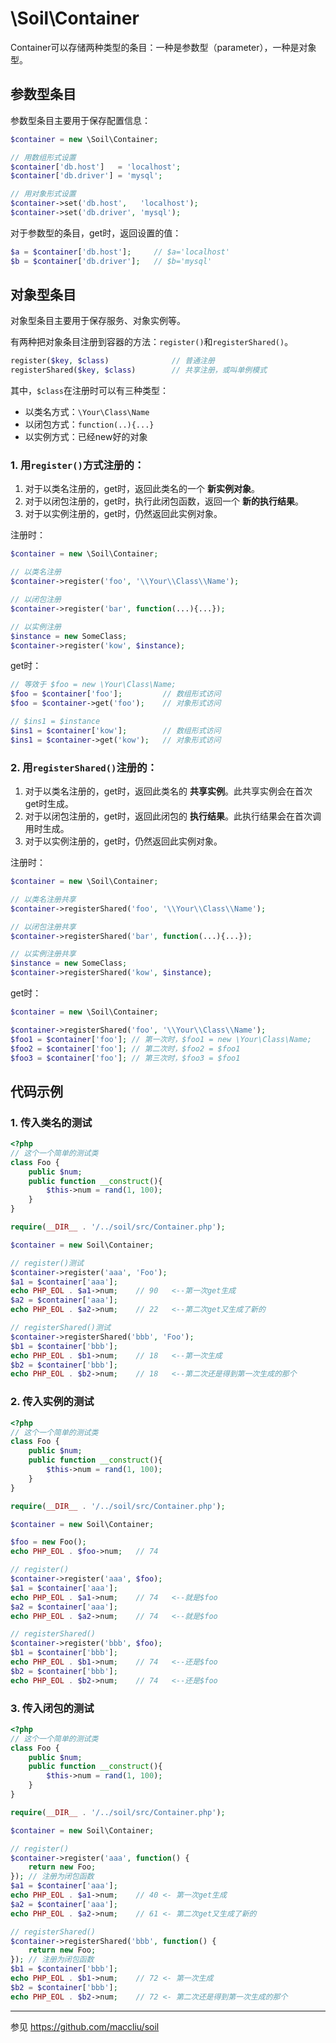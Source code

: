 # \Soil\Container

Container可以存储两种类型的条目：一种是参数型（parameter），一种是对象型。

## 参数型条目

参数型条目主要用于保存配置信息：

```php
$container = new \Soil\Container;

// 用数组形式设置
$container['db.host']   = 'localhost';
$container['db.driver'] = 'mysql';

// 用对象形式设置
$container->set('db.host',   'localhost');
$container->set('db.driver', 'mysql');
```

对于参数型的条目，get时，返回设置的值：

```php
$a = $container['db.host'];     // $a='localhost'
$b = $container['db.driver'];   // $b='mysql'
```

## 对象型条目

对象型条目主要用于保存服务、对象实例等。

有两种把对象条目注册到容器的方法：`register()`和`registerShared()`。

```php
register($key, $class)              // 普通注册
registerShared($key, $class)        // 共享注册，或叫单例模式
```

其中，`$class`在注册时可以有三种类型：

* 以类名方式：`\Your\Class\Name`
* 以闭包方式：`function(..){...}`
* 以实例方式：已经new好的对象

### 1. 用`register()`方式注册的：

1. 对于以类名注册的，get时，返回此类名的一个 **新实例对象**。
2. 对于以闭包注册的，get时，执行此闭包函数，返回一个 **新的执行结果**。
3. 对于以实例注册的，get时，仍然返回此实例对象。

注册时：

```php
$container = new \Soil\Container;

// 以类名注册
$container->register('foo', '\\Your\\Class\\Name');

// 以闭包注册
$container->register('bar', function(...){...});

// 以实例注册
$instance = new SomeClass;
$container->register('kow', $instance);
```

get时：

```php
// 等效于 $foo = new \Your\Class\Name;
$foo = $container['foo'];         // 数组形式访问
$foo = $container->get('foo');    // 对象形式访问

// $ins1 = $instance
$ins1 = $container['kow'];        // 数组形式访问
$ins1 = $container->get('kow');   // 对象形式访问
```

### 2. 用`registerShared()`注册的：

1. 对于以类名注册的，get时，返回此类名的 **共享实例**。此共享实例会在首次get时生成。
2. 对于以闭包注册的，get时，返回此闭包的 **执行结果**。此执行结果会在首次调用时生成。
3. 对于以实例注册的，get时，仍然返回此实例对象。

注册时：

```php
$container = new \Soil\Container;

// 以类名注册共享
$container->registerShared('foo', '\\Your\\Class\\Name');

// 以闭包注册共享
$container->registerShared('bar', function(...){...});

// 以实例注册共享
$instance = new SomeClass;
$container->registerShared('kow', $instance);
```

get时：

```php
$container = new \Soil\Container;

$container->registerShared('foo', '\\Your\\Class\\Name');
$foo1 = $container['foo']; // 第一次时，$foo1 = new \Your\Class\Name;
$foo2 = $container['foo']; // 第二次时，$foo2 = $foo1
$foo3 = $container['foo']; // 第三次时，$foo3 = $foo1
```

## 代码示例

### 1. 传入类名的测试

```php
<?php
// 这个一个简单的测试类
class Foo {
    public $num;
    public function __construct(){
        $this->num = rand(1, 100);
    }
}

require(__DIR__ . '/../soil/src/Container.php');

$container = new Soil\Container;

// register()测试
$container->register('aaa', 'Foo');
$a1 = $container['aaa'];
echo PHP_EOL . $a1->num;    // 90   <--第一次get生成
$a2 = $container['aaa'];
echo PHP_EOL . $a2->num;    // 22   <--第二次get又生成了新的

// registerShared()测试
$container->registerShared('bbb', 'Foo');
$b1 = $container['bbb'];
echo PHP_EOL . $b1->num;    // 18   <--第一次生成
$b2 = $container['bbb'];
echo PHP_EOL . $b2->num;    // 18   <--第二次还是得到第一次生成的那个
```

### 2. 传入实例的测试

```php
<?php
// 这个一个简单的测试类
class Foo {
    public $num;
    public function __construct(){
        $this->num = rand(1, 100);
    }
}

require(__DIR__ . '/../soil/src/Container.php');

$container = new Soil\Container;

$foo = new Foo();
echo PHP_EOL . $foo->num;   // 74

// register()
$container->register('aaa', $foo);
$a1 = $container['aaa'];
echo PHP_EOL . $a1->num;    // 74   <--就是$foo
$a2 = $container['aaa'];
echo PHP_EOL . $a2->num;    // 74   <--就是$foo

// registerShared()
$container->register('bbb', $foo);
$b1 = $container['bbb'];
echo PHP_EOL . $b1->num;    // 74   <--还是$foo
$b2 = $container['bbb'];
echo PHP_EOL . $b2->num;    // 74   <--还是$foo
```

### 3. 传入闭包的测试

```php
<?php
// 这个一个简单的测试类
class Foo {
    public $num;
    public function __construct(){
        $this->num = rand(1, 100);
    }
}

require(__DIR__ . '/../soil/src/Container.php');

$container = new Soil\Container;

// register()
$container->register('aaa', function() {
    return new Foo;
}); // 注册为闭包函数
$a1 = $container['aaa'];
echo PHP_EOL . $a1->num;    // 40 <- 第一次get生成
$a2 = $container['aaa'];
echo PHP_EOL . $a2->num;    // 61 <- 第二次get又生成了新的

// registerShared()
$container->registerShared('bbb', function() {
    return new Foo;
}); // 注册为闭包函数
$b1 = $container['bbb'];
echo PHP_EOL . $b1->num;    // 72 <- 第一次生成
$b2 = $container['bbb'];
echo PHP_EOL . $b2->num;    // 72 <- 第二次还是得到第一次生成的那个
```

--------
参见 <https://github.com/maccliu/soil>
